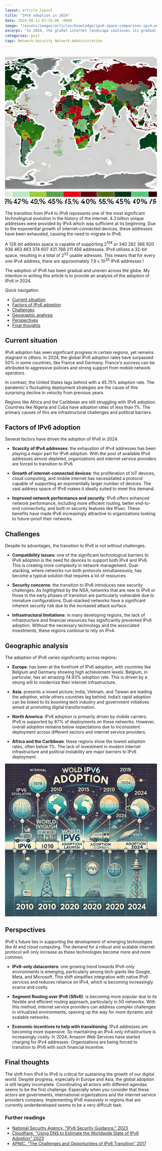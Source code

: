 ```yaml
---
layout: article_layout
title: "IPv6 adoption in 2024"
date: 2024-08-12 07:55:00 -0000
image: "/assets/images/articles/knowledge/ipv6-space-comparison-ipv4.webp"
excerpt: "In 2024, the global internet landscape continues its gradual shift from IPv4 to IPv6, a transition driven by the exhaustion of IPv4 addresses and the exponential growth of internet-connected devices."
categories: post
tags: Network-Security Network-Administration
---
```


![Illustrated by our virtual artist, the global IPv6 adoption map as of 2024, showing varying adoption rates by country. France and Germany are highlighted in green for high adoption, while regions like Africa and the Caribbean are marked in red for low adoption. The map illustrates the uneven global progress in transitioning from IPv4 to IPv6.](/assets/images/articles/knowledge/world-ipv6-adoption.webp)


The transition from IPv4 to IPv6 represents one of the most significant technological evolution in the history of the internet. 4.3 billion unique addresses were provided by IPv4 which was sufficient at its beginning. Due to the exponential growth of internet-connected devices, these addresses have been exhausted, causing the need to migrate to IPv6. 

A 128-bit address space is capable of supporting 2<sup>128</sup> or 340 282 366 920 938 463 463 374 607 431 768 211 456 addresses. IPv4 utilizes a 32-bit space, resulting in a total of 2<sup>32</sup> usable adresses. This means that for every one IPv4 address, there are approximately 7.9 x  10<sup>28</sup> IPv6 addresses !

The adoption of IPv6 has been gradual and uneven across the globe. My intention in writing this article is to provide an analysis of the adoption of IPv6 in 2024.

<div class="toc-container">
    <div class="toc-header">
        <i class="fas fa-bars"></i> Quick navigation
    </div>
    <ul class="toc-links">
        <li><i class="fas fa-angle-right"></i> <a href="#section1">Current situation</a></li>
        <li><i class="fas fa-angle-right"></i> <a href="#section2">Factors of IPv6 adoption</a></li>
        <li><i class="fas fa-angle-right"></i> <a href="#section3">Challenges</a></li>
        <li><i class="fas fa-angle-right"></i> <a href="#section4">Geographic analysis</a></li>
        <li><i class="fas fa-angle-right"></i> <a href="#section5">Perspectives</a></li>   <li><i class="fas fa-angle-right"></i> <a href="#section6">Final thoughts</a></li>
    </ul>
</div>

<h2 id="section1">Current situation</h2>

IPv6 adoption has seen significant progress in certain regions, yet remains stagnant in others. In 2024, the global IPv6 adoption rates have surpassed 50% in some countries, like France and Germany. France's success can be attributed to aggressive policies and strong support from mobile network operators. 

In contrast, the United States lags behind with a 45.75% adoption rate. The pandemic's fluctuating deployment strategies are the cause of this surprising decline in velocity from previous years.

Regions like Africa and the Caribbean are still struggling with IPv6 adoption. Countries like Nigeria and Cuba have adoption rates of less than 1%. The primary causes of this are infrastructural challenges and political barriers. 

<h2 id="section2">Factors of IPv6 adoption</h2>

Several factors have driven the adoption of IPv6 in 2024. 

- **Scarcity of IPv4 addresses**: the exhaustion of IPv4 addresses has been playing a major part for IPv6 adoption. With the pool of available IPv4 addresses almost depleted, organizations and internet service providers are forced to transition to IPv6.

- **Growth of internet-connected devices**: the proliferation of IoT devices, cloud computing, and mobile internet has necessitated a protocol capable of supporting an exponentially larger number of devices. The vast address space of IPv6 makes it ideally suited to meet this demand.

- **Improved network performance and security**: IPv6 offers enhanced network performance, including more efficient routing, better end-to-end connectivity, and built-in security features like IPsec. These benefits have made IPv6 increasingly attractive to organizations looking to future-proof their networks.

<h2 id="section3">Challenges</h2>

Despite its advantages, the transition to IPv6 is not without challenges.

- **Compatibility issues**: one of the significant technological barriers to IPv6 adoption is the need for devices to support both IPv4 and IPv6. This is creating more complexity in network management. Dual-stacking, where networks run both protocols simultaneously, has become a typical solution that requires a lot of resources.

- **Security concerns**: the transition to IPv6 introduces new security challenges. As highlighted by the NSA, networks that are new to IPv6 or those in the early phases of transition are particularly vulnerable due to immature configurations. Dual-stacked networks have a significant inherent security risk due to the increased attack surface.

- **Infrastructural limitations**: in many developing regions, the lack of infrastructure and financial resources has significantly prevented IPv6 adoption. Without the necessary technology and the associated investments, these regions continue to rely on IPv4.

<h2 id="section4">Geographic analysis</h2>

The adoption of IPv6 varies significantly across regions:

- **Europe**: has been at the forefront of IPv6 adoption, with countries like Belgium and Germany showing high achievement levels. Belgium, in particular, has an amazing 74.93% adoption rate. This is driven by a strong will to modernize their internet infrastructure.

- **Asia**: presents a mixed picture; India, Vietnam, and Taiwan are leading the adoption, while others countries lag behind. India’s rapid adoption can be linked to its booming tech industry and government initiatives aimed at promoting digital transformation.

- **North America**: IPv6 adoption is primarily driven by mobile carriers. IPv6 is supported by 87% of deployments on these networks. However, overall adoption remains below expectations due to inconsistent deployment across different sectors and internet service providers.

- **Africa and the Caribbean**: these regions show the lowest adoption rates, often below 1%. The lack of investment in modern internet infrastructure and political instability are major barriers to IPv6 deployment.

![Illustrated by our virtual artist, this is the timeline of key milestones in IPv6 adoption from creation to 2024, including the development of IPv6, the World IPv6 Launch, and major adoption benchmarks at intervals such as 2010, 2015, and 2020. The timeline visually tracks the steady growth of IPv6 adoption worldwide, highlighting significant increases in adoption rates over time.](/assets/images/articles/knowledge/timeline-ipv6-adoption.webp)

<h2 id="section5">Perspectives</h2>

IPv6's future lies in supporting the development of emerging technologies like AI and cloud computing. The demand for a robust and scalable internet protocol will only increase as these technologies become more and more common.

- **IPv6-only datacenters**: one growing trend towards IPv6-only environments is emerging, particularly among tech giants like Google, Meta, and Microsoft. This shift simplifies integration with native IPv6 services and reduces reliance on IPv4, which is becoming increasingly scarce and costly.

- **Segment Routing over IPv6 (SRv6)**: is becoming more popular due to its flexible and efficient routing approach, particularly in 5G networks. With this method, internet service providers can address complex challenges in virtualized environments, opening up the way for more dynamic and scalable networks.

- **Economic incentives to help with transitioning**:  IPv4 addresses are becoming more expensive. So maintaining an IPv4-only infrastructure is increasingly costly. In 2024, Amazon Web Services have started charging for IPv4 addresses. Organizations are being forced to transition to IPv6 with such financial incentive.

<h2 id="section6">Final thoughts</h2>

The shift from IPv4 to IPv6 is critical for sustaining the growth of our digital world. Despite progress, especially in Europe and Asia, the global adoption is still largely incomplete. Coordinating all actors with different agendas seems to be the first challenge. Especially when you consider that these actors are governments, international organizations and the internet service providers company. Implementing IPv6 massively in regions that are currently underdeveloped seems to be a very difficult task.


### <i class="fa-solid fa-book-open-reader"></i> Further readings 
- [National Security Agency. "IPv6 Security Guidance." 2023](https://www.nsa.gov/Press-Room/Press-Releases-Statements/Press-Release-View/Article/3270451/nsa-publishes-internet-protocol-version-6-ipv6-security-guidance/)
- [Cloudflare. "Using DNS to Estimate the Worldwide State of IPv6 Adoption" 2023](https://blog.cloudflare.com/ipv6-from-dns-pov/)
- [APNIC. "The Challenges and Opportunities of IPv6 Transition" 2017](https://blog.apnic.net/2017/08/09/successes-challenges-ipv6-transition-technologies-apnic/)